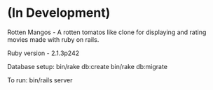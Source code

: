 (In Development)
=======

Rotten Mangos - A rotten tomatos like clone for displaying and rating movies made with ruby on rails.

Ruby version - 2.1.3p242

Database setup:
bin/rake db:create
bin/rake db:migrate

To run:
bin/rails server
